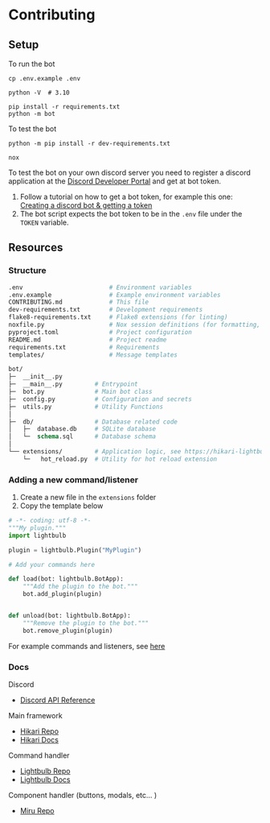 # Contributing

## Setup

To run the bot

```
cp .env.example .env

python -V  # 3.10

pip install -r requirements.txt
python -m bot
```

To test the bot

```
python -m pip install -r dev-requirements.txt

nox
```

To test the bot on your own discord server you need to register a discord application at the [Discord Developer Portal](https://discord.com/developers/applications) and get at bot token.

1. Follow a tutorial on how to get a bot token, for example this one: [Creating a discord bot & getting a token](https://github.com/reactiflux/discord-irc/wiki/Creating-a-discord-bot-&-getting-a-token)
2. The bot script expects the bot token to be in the `.env` file under the `TOKEN` variable.

## Resources

### Structure

```graphql
.env                        # Environment variables
.env.example                # Example environment variables
CONTRIBUTING.md             # This file
dev-requirements.txt        # Development requirements
flake8-requirements.txt     # Flake8 extensions (for linting)
noxfile.py                  # Nox session definitions (for formatting, typechecking, linting)
pyproject.toml              # Project configuration
README.md                   # Project readme
requirements.txt            # Requirements
templates/                  # Message templates

bot/
├─  __init__.py
├─  __main__.py         # Entrypoint
├─  bot.py              # Main bot class
├─  config.py           # Configuration and secrets
├─  utils.py            # Utility Functions
│
├─  db/                 # Database related code
│   ├─  database.db     # SQLite database
│   └─  schema.sql      # Database schema
│
└── extensions/         # Application logic, see https://hikari-lightbulb.readthedocs.io/en/latest/guides/extensions.html
    └─   hot_reload.py  # Utility for hot reload extension
```

### Adding a new command/listener

1. Create a new file in the `extensions` folder
2. Copy the template below

```py
# -*- coding: utf-8 -*-
"""My plugin."""
import lightbulb

plugin = lightbulb.Plugin("MyPlugin")

# Add your commands here

def load(bot: lightbulb.BotApp):
    """Add the plugin to the bot."""
    bot.add_plugin(plugin)


def unload(bot: lightbulb.BotApp):
    """Remove the plugin to the bot."""
    bot.remove_plugin(plugin)
```

For example commands and listeners, see [here](/discord-bot/bot/extensions/_example.py)

### Docs

Discord

- [Discord API Reference](https://discord.com/developers/docs/intro)

Main framework

- [Hikari Repo](https://github.com/hikari-py/hikari)
- [Hikari Docs](https://docs.hikari-py.dev/en/latest/)

Command handler

- [Lightbulb Repo](https://github.com/tandemdude/hikari-lightbulb)
- [Lightbulb Docs](https://hikari-lightbulb.readthedocs.io/en/latest/)

Component handler (buttons, modals, etc... )

- [Miru Repo](https://github.com/HyperGH/hikari-miru)
